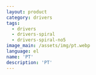 ```yaml
---
layout: product
category: drivers
tags:
  - drivers
  - drivers-spiral
  - drivers-spiral-no5
image_main: /assets/img/pt.webp
language: el
name: 'PT'
description: 'PT'
---
```

